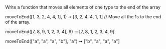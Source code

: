 Write a function that moves all elements of one type to the end of the array

moveToEnd([1, 3, 2, 4, 4, 1], 1) ➞ [3, 2, 4, 4, 1, 1]
// Move all the 1s to the end of the array.

moveToEnd([7, 8, 9, 1, 2, 3, 4], 9) ➞ [7, 8, 1, 2, 3, 4, 9]

moveToEnd(["a", "a", "a", "b"], "a") ➞ ["b", "a", "a", "a"]